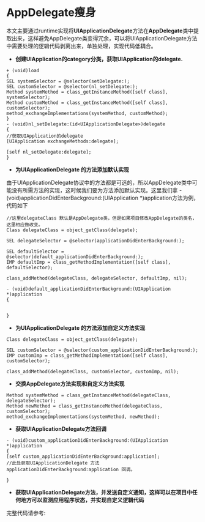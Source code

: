 # AppDelegate瘦身

本文主要通过runtime实现将**UIApplicationDelegate**方法在**AppDelegate**类中提取出来，这样避免AppDelegate类变得冗余，可以将UIApplicationDelegate方法中需要处理的逻辑代码剥离出来，单独处理，实现代码低耦合。

- **创建UIApplication的category分类，获取UIApplication的delegate.**

```
+ (void)load
{
SEL systemSelector = @selector(setDelegate:);
SEL customSelector = @selector(nl_setDelegate:);
Method systemMethod = class_getInstanceMethod([self class], systemSelector);
Method customMethod = class_getInstanceMethod([self class], customSelector);
method_exchangeImplementations(systemMethod, customMethod);
}
- (void)nl_setDelegate:(id<UIApplicationDelegate>)delegate
{
//获取UIApplication的delegate
[UIApplication exchangeMethods:delegate];

[self nl_setDelegate:delegate];
}
```

- **为UIApplicationDelegate 的方法添加默认实现**

由于UIApplicationDelegate协议中的方法都是可选的，所以AppDelegate类中可能没有所需方法的实现，这时候我们要为方法添加默认实现。这里我们拿 -(void)applicationDidEnterBackground:(UIApplication *)application方法为例，代码如下

```
//这里delegateClass 默认是AppDelegate类，但是如果项目修改AppDelegate的类名，这里相应做改变。
Class delegateClass = object_getClass(delegate);

SEL delegateSelector = @selector(applicationDidEnterBackground:); 

SEL defaultSelector = @selector(default_applicationDidEnterBackground:);
IMP defaultImp = class_getMethodImplementation([self class], defaultSelector);

class_addMethod(delegateClass, delegateSelector, defaultImp, nil);

- (void)default_applicationDidEnterBackground:(UIApplication *)application
{


}
```

- **为UIApplicationDelegate 的方法添加自定义方法实现**

```
Class delegateClass = object_getClass(delegate); 

SEL customSelector = @selector(custom_applicationDidEnterBackground:);
IMP customImp = class_getMethodImplementation([self class], customSelector);

class_addMethod(delegateClass, customSelector, customImp, nil);

```

- **交换AppDelegate方法实现和自定义方法实现**

```
Method systemMethod = class_getInstanceMethod(delegateClass, delegateSelector);
Method newMethod = class_getInstanceMethod(delegateClass, customSelector);
method_exchangeImplementations(systemMethod, newMethod);

```

- **获取UIApplicationDelegate方法回调**

```
- (void)custom_applicationDidEnterBackground:(UIApplication *)application
{
[self custom_applicationDidEnterBackground:application];
//此处获取UIApplicationDelegate 方法 applicationDidEnterBackground:application 回调。

}
```
- **获取UIApplicationDelegate方法，并发送自定义通知，这样可以在项目中任何地方可以监测应用程序状态，并实现自定义逻辑代码**

完整代码请参考:





